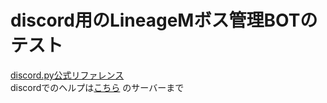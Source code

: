 # discord用のLineageMボス管理BOTのテスト  
[discord.py公式リファレンス](https://discordpy.readthedocs.io/en/latest/index.html)  
discordでのヘルプは[こちら](https://discord.gg/7kKddVA) のサーバーまで

